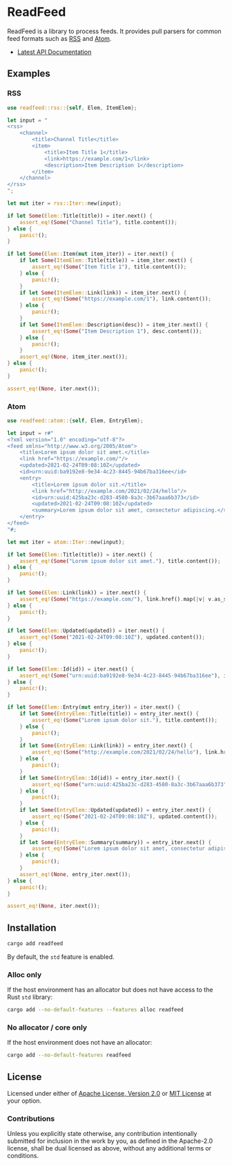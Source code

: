 # ReadFeed

ReadFeed is a library to process feeds. It provides pull parsers for common feed
formats such as [RSS][rss] and [Atom][atom].

* [Latest API Documentation][api_docs]

## Examples

### RSS

```rust
use readfeed::rss::{self, Elem, ItemElem};

let input = "
<rss>
    <channel>
        <title>Channel Title</title> 
        <item>
            <title>Item Title 1</title> 
            <link>https://example.com/1</link> 
            <description>Item Description 1</description> 
        </item>
    </channel>
</rss>
";

let mut iter = rss::Iter::new(input);

if let Some(Elem::Title(title)) = iter.next() {
    assert_eq!(Some("Channel Title"), title.content());
} else {
    panic!();
}

if let Some(Elem::Item(mut item_iter)) = iter.next() {
    if let Some(ItemElem::Title(title)) = item_iter.next() {
        assert_eq!(Some("Item Title 1"), title.content());
    } else {
        panic!();
    }
    if let Some(ItemElem::Link(link)) = item_iter.next() {
        assert_eq!(Some("https://example.com/1"), link.content());
    } else {
        panic!();
    }
    if let Some(ItemElem::Description(desc)) = item_iter.next() {
        assert_eq!(Some("Item Description 1"), desc.content());
    } else {
        panic!();
    }
    assert_eq!(None, item_iter.next());
} else {
    panic!();
}

assert_eq!(None, iter.next());
```

### Atom

```rust
use readfeed::atom::{self, Elem, EntryElem};

let input = r#"
<?xml version="1.0" encoding="utf-8"?>
<feed xmlns="http://www.w3.org/2005/Atom">
    <title>Lorem ipsum dolor sit amet.</title>
    <link href="https://example.com/"/>
    <updated>2021-02-24T09:08:10Z</updated>
    <id>urn:uuid:ba9192e8-9e34-4c23-8445-94b67ba316ee</id>
    <entry>
        <title>Lorem ipsum dolor sit.</title>
        <link href="http://example.com/2021/02/24/hello"/>
        <id>urn:uuid:425ba23c-d283-4580-8a3c-3b67aaa6b373</id>
        <updated>2021-02-24T09:08:10Z</updated>
        <summary>Lorem ipsum dolor sit amet, consectetur adipiscing.</summary>
    </entry>
</feed>
"#;

let mut iter = atom::Iter::new(input);

if let Some(Elem::Title(title)) = iter.next() {
    assert_eq!(Some("Lorem ipsum dolor sit amet."), title.content());
} else {
    panic!();
}

if let Some(Elem::Link(link)) = iter.next() {
    assert_eq!(Some("https://example.com/"), link.href().map(|v| v.as_str()));
} else {
    panic!();
}

if let Some(Elem::Updated(updated)) = iter.next() {
    assert_eq!(Some("2021-02-24T09:08:10Z"), updated.content());
} else {
    panic!();
}

if let Some(Elem::Id(id)) = iter.next() {
    assert_eq!(Some("urn:uuid:ba9192e8-9e34-4c23-8445-94b67ba316ee"), id.content());
} else {
    panic!();
}

if let Some(Elem::Entry(mut entry_iter)) = iter.next() {
    if let Some(EntryElem::Title(title)) = entry_iter.next() {
        assert_eq!(Some("Lorem ipsum dolor sit."), title.content());
    } else {
        panic!();
    }
    if let Some(EntryElem::Link(link)) = entry_iter.next() {
        assert_eq!(Some("http://example.com/2021/02/24/hello"), link.href().map(|v| v.as_str()));
    } else {
        panic!();
    }
    if let Some(EntryElem::Id(id)) = entry_iter.next() {
        assert_eq!(Some("urn:uuid:425ba23c-d283-4580-8a3c-3b67aaa6b373"), id.content());
    } else {
        panic!();
    }
    if let Some(EntryElem::Updated(updated)) = entry_iter.next() {
        assert_eq!(Some("2021-02-24T09:08:10Z"), updated.content());
    } else {
        panic!();
    }
    if let Some(EntryElem::Summary(summary)) = entry_iter.next() {
        assert_eq!(Some("Lorem ipsum dolor sit amet, consectetur adipiscing."), summary.content());
    } else {
        panic!();
    }
    assert_eq!(None, entry_iter.next());
} else {
    panic!();
}

assert_eq!(None, iter.next());
```

## Installation

```sh
cargo add readfeed
```

By default, the `std` feature is enabled.

### Alloc only

If the host environment has an allocator but does not have access to the Rust
`std` library:

```sh
cargo add --no-default-features --features alloc readfeed
```

### No allocator / core only

If the host environment does not have an allocator:

```sh
cargo add --no-default-features readfeed
```

## License

Licensed under either of [Apache License, Version 2.0][LICENSE_APACHE] or [MIT
License][LICENSE_MIT] at your option.

### Contributions

Unless you explicitly state otherwise, any contribution intentionally submitted
for inclusion in the work by you, as defined in the Apache-2.0 license, shall be
dual licensed as above, without any additional terms or conditions.

[LICENSE_APACHE]: LICENSE-APACHE
[LICENSE_MIT]: LICENSE-MIT
[api_docs]: https://docs.rs/readfeed/
[rss]: https://www.rssboard.org/rss-specification
[atom]: https://datatracker.ietf.org/doc/html/rfc4287